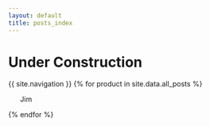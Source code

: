 ```yaml
---
layout: default
title: posts_index
---
```


# Under Construction

  {{ site.navigation }}
   {% for product in site.data.all_posts %}
  <ul>
     Jim
  </ul>
  {% endfor %}


 
